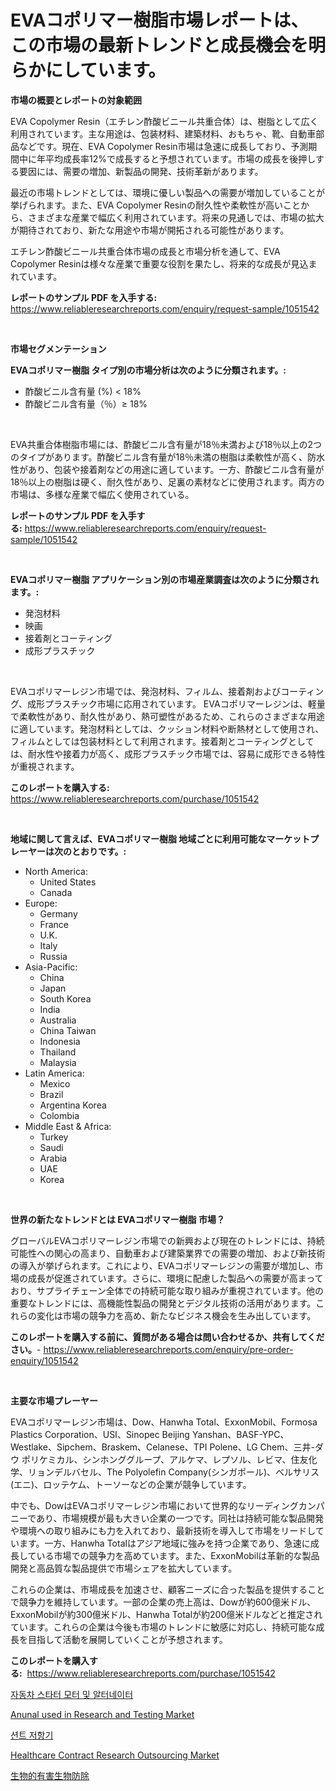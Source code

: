 <p><h1>EVAコポリマー樹脂市場レポートは、この市場の最新トレンドと成長機会を明らかにしています。</h1></p><p><strong>市場の概要とレポートの対象範囲</strong></p>
<p><p>EVA Copolymer Resin（エチレン酢酸ビニール共重合体）は、樹脂として広く利用されています。主な用途は、包装材料、建築材料、おもちゃ、靴、自動車部品などです。現在、EVA Copolymer Resin市場は急速に成長しており、予測期間中に年平均成長率12%で成長すると予想されています。市場の成長を後押しする要因には、需要の増加、新製品の開発、技術革新があります。</p><p>最近の市場トレンドとしては、環境に優しい製品への需要が増加していることが挙げられます。また、EVA Copolymer Resinの耐久性や柔軟性が高いことから、さまざまな産業で幅広く利用されています。将来の見通しでは、市場の拡大が期待されており、新たな用途や市場が開拓される可能性があります。</p><p>エチレン酢酸ビニール共重合体市場の成長と市場分析を通して、EVA Copolymer Resinは様々な産業で重要な役割を果たし、将来的な成長が見込まれています。</p></p>
<p><strong>レポートのサンプル PDF を入手する:</strong> <a href="https://www.reliableresearchreports.com/enquiry/request-sample/1051542">https://www.reliableresearchreports.com/enquiry/request-sample/1051542</a></p>
<p>&nbsp;</p>
<p><strong>市場セグメンテーション</strong></p>
<p><strong>EVAコポリマー樹脂 タイプ別の市場分析は次のように分類されます。:</strong></p>
<p><ul><li>酢酸ビニル含有量 (%) < 18%</li><li>酢酸ビニル含有量（％）≥ 18%</li></ul></p>
<p>&nbsp;</p>
<p><p>EVA共重合体樹脂市場には、酢酸ビニル含有量が18％未満および18％以上の2つのタイプがあります。酢酸ビニル含有量が18％未満の樹脂は柔軟性が高く、防水性があり、包装や接着剤などの用途に適しています。一方、酢酸ビニル含有量が18％以上の樹脂は硬く、耐久性があり、足裏の素材などに使用されます。両方の市場は、多様な産業で幅広く使用されている。</p></p>
<p><strong>レポートのサンプル PDF を入手する:</strong>&nbsp;<a href="https://www.reliableresearchreports.com/enquiry/request-sample/1051542">https://www.reliableresearchreports.com/enquiry/request-sample/1051542</a></p>
<p>&nbsp;</p>
<p><strong> EVAコポリマー樹脂 アプリケーション別の市場産業調査は次のように分類されます。:</strong></p>
<p><ul><li>発泡材料</li><li>映画</li><li>接着剤とコーティング</li><li>成形プラスチック</li></ul></p>
<p>&nbsp;</p>
<p><p>EVAコポリマーレジン市場では、発泡材料、フィルム、接着剤およびコーティング、成形プラスチック市場に応用されています。 EVAコポリマーレジンは、軽量で柔軟性があり、耐久性があり、熱可塑性があるため、これらのさまざまな用途に適しています。発泡材料としては、クッション材料や断熱材として使用され、フィルムとしては包装材料として利用されます。接着剤とコーティングとしては、耐水性や接着力が高く、成形プラスチック市場では、容易に成形できる特性が重視されます。</p></p>
<p><strong>このレポートを購入する:</strong>&nbsp; <a href="https://www.reliableresearchreports.com/purchase/1051542">https://www.reliableresearchreports.com/purchase/1051542</a></p>
<p>&nbsp;</p>
<p><strong>地域に関して言えば、EVAコポリマー樹脂 地域ごとに利用可能なマーケットプレーヤーは次のとおりです。:</strong></p>
<p><ul>
    <li>
        North America:
        <ul>
            <li>United States</li>
            <li>Canada</li>
        </ul>
    </li>
    <li>
        Europe:
        <ul>
            <li>Germany</li>
            <li>France</li>
            <li>U.K.</li>
            <li>Italy</li>
            <li>Russia</li>
        </ul>
    </li>
    <li>
        Asia-Pacific:
        <ul>
            <li>China</li>
            <li>Japan</li>
            <li>South Korea</li>
            <li>India</li>
            <li>Australia</li>
            <li>China Taiwan</li>
            <li>Indonesia</li>
            <li>Thailand</li>
            <li>Malaysia</li>
        </ul>
    </li>
    <li>
        Latin America:
        <ul>
            <li>Mexico</li>
            <li>Brazil</li>
            <li>Argentina Korea</li>
            <li>Colombia</li>
        </ul>
    </li>
    <li>
        Middle East & Africa:
        <ul>
            <li>Turkey</li>
            <li>Saudi</li>
            <li>Arabia</li>
            <li>UAE</li>
            <li>Korea</li>
        </ul>
    </li>
    </ul></p>
<p>&nbsp;</p>
<p><strong>世界の新たなトレンドとは EVAコポリマー樹脂 市場？</strong></p>
<p><p>グローバルEVAコポリマーレジン市場での新興および現在のトレンドには、持続可能性への関心の高まり、自動車および建築業界での需要の増加、および新技術の導入が挙げられます。これにより、EVAコポリマーレジンの需要が増加し、市場の成長が促進されています。さらに、環境に配慮した製品への需要が高まっており、サプライチェーン全体での持続可能な取り組みが重視されています。他の重要なトレンドには、高機能性製品の開発とデジタル技術の活用があります。これらの変化は市場の競争力を高め、新たなビジネス機会を生み出しています。</p></p>
<p><strong>このレポートを購入する前に、質問がある場合は問い合わせるか、共有してください。</strong>- <a href="https://www.reliableresearchreports.com/enquiry/pre-order-enquiry/1051542">https://www.reliableresearchreports.com/enquiry/pre-order-enquiry/1051542</a></p>
<p>&nbsp;</p>
<p><strong>主要な市場プレーヤー</strong></p>
<p><p>EVAコポリマーレジン市場は、Dow、Hanwha Total、ExxonMobil、Formosa Plastics Corporation、USI、Sinopec Beijing Yanshan、BASF-YPC、Westlake、Sipchem、Braskem、Celanese、TPI Polene、LG Chem、三井-ダウ ポリケミカル、シンホンググループ、アルケマ、レプソル、レビマ、住友化学、リョンデルバセル、The Polyolefin Company(シンガポール)、ベルサリス(エニ)、ロッテケム、トーソーなどの企業が競争しています。 </p><p>中でも、DowはEVAコポリマーレジン市場において世界的なリーディングカンパニーであり、市場規模が最も大きい企業の一つです。同社は持続可能な製品開発や環境への取り組みにも力を入れており、最新技術を導入して市場をリードしています。一方、Hanwha Totalはアジア地域に強みを持つ企業であり、急速に成長している市場での競争力を高めています。また、ExxonMobilは革新的な製品開発と高品質な製品提供で市場シェアを拡大しています。</p><p>これらの企業は、市場成長を加速させ、顧客ニーズに合った製品を提供することで競争力を維持しています。一部の企業の売上高は、Dowが約600億米ドル、ExxonMobilが約300億米ドル、Hanwha Totalが約200億米ドルなどと推定されています。これらの企業は今後も市場のトレンドに敏感に対応し、持続可能な成長を目指して活動を展開していくことが予想されます。</p></p>
<p><strong>このレポートを購入する:</strong>&nbsp;&nbsp;<a href="https://www.reliableresearchreports.com/purchase/1051542">https://www.reliableresearchreports.com/purchase/1051542</a></p>
<p><p><a href="https://medium.com/@mehereenadusoye/%EC%9E%90%EB%8F%99%EC%B0%A8-%EC%8A%A4%ED%83%80%ED%84%B0-%EB%AA%A8%ED%84%B0%EC%99%80-%EB%B0%9C%EC%A0%84%EA%B8%B0-%EC%8B%9C%EC%9E%A5-%EB%B6%84%EC%84%9D-%EA%B7%B8-cagr-%EC%8B%9C%EC%9E%A5-%EC%84%B8%EB%B6%84%ED%99%94-%EB%B0%8F-%EC%A0%84-%EC%84%B8%EA%B3%84-%EC%82%B0%EC%97%85-%EA%B0%9C%EC%9A%94-8e5e527062de">자동차 스타터 모터 및 알터네이터</a></p><p><a href="https://www.linkedin.com/pulse/anunal-used-research-testing-market-size-examines-its-scope-primary-mffif?trackingId=T6rZNQxZlks3NNW8NQM%2FQA%3D%3D">Anunal used in Research and Testing Market</a></p><p><a href="https://medium.com/@flower89678/%EC%83%8C%ED%8A%B8-%EC%A0%80%ED%95%AD%EC%8B%9C%EC%9E%A5-%EC%8B%9C%EC%9E%A5-%EC%A0%90%EC%9C%A0%EC%9C%A8-%EC%8B%9C%EC%9E%A5-%ED%8A%B8%EB%A0%8C%EB%93%9C-%EB%B0%8F-%EB%AF%B8%EB%9E%98-%EC%84%B1%EC%9E%A5-%ED%83%90%EC%83%89-9c831b2b1984">션트 저항기</a></p><p><a href="https://www.linkedin.com/pulse/healthcare-contract-research-outsourcing-market-size-share-global-fufme?trackingId=euF6TPQ%2BlZFucB29Ixo9Ug%3D%3D">Healthcare Contract Research Outsourcing Market</a></p><p><a href="https://medium.com/@aidalakin1973/%E7%94%9F%E7%89%A9%E5%AD%A6%E7%9A%84%E3%81%AA%E5%AE%B3%E8%99%AB%E9%A7%86%E9%99%A4%E5%B8%82%E5%A0%B4-%E5%B8%82%E5%A0%B4cagr-%E5%B8%82%E5%A0%B4%E3%83%88%E3%83%AC%E3%83%B3%E3%83%89-%E3%81%8A%E3%82%88%E3%81%B3%E6%88%90%E9%95%B7%E6%88%A6%E7%95%A5%E3%81%AB%E9%96%A2%E3%81%99%E3%82%8B%E6%B4%9E%E5%AF%9F-4f0555083b6c">生物的有害生物防除</a></p></p>